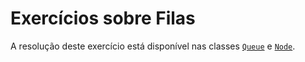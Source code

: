 # Exercícios sobre Filas

A resolução deste exercício está disponível nas classes [`Queue`](/Estruturas%20de%20Dados/src/Queue.java) e [`Node`](/Estruturas%20de%20Dados/src/nodes/Node.java).
